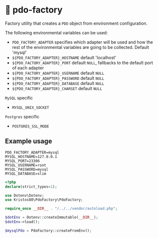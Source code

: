 # 📘 pdo-factory

Factory utility that creates a `PDO` object from environment configuration.

The following environmental variables can be used:

* `PDO_FACTORY_ADAPTER` specifies which adapter will be used and how the rest of the environmental variables are going to be collected. Default 'mysql'
* `${PDO_FACTORY_ADAPTER}_HOSTNAME` default 'localhost'
* `${PDO_FACTORY_ADAPTER}_PORT` default `NULL`, fallbacks to the default port of each adapter
* `${PDO_FACTORY_ADAPTER}_USERNAME` default `NULL`
* `${PDO_FACTORY_ADAPTER}_PASSWORD` default `NULL`
* `${PDO_FACTORY_ADAPTER}_DATABASE` default `NULL`
* `${PDO_FACTORY_ADAPTER}_CHARSET` default `NULL`

`MySQL` specific 
* `MYSQL_UNIX_SOCKET`

`Postgres` specific
* `POSTGRES_SSL_MODE`

## Example usage
```env
PDO_FACTORY_ADAPTER=mysql
MYSQL_HOSTNAME=127.0.0.1
MYSQL_PORT=23306
MYSQL_USERNAME=root
MYSQL_PASSWORD=mysql
MYSQL_DATABASE=slim
```
```PHP
<?php
declare(strict_types=1);

use Dotenv\Dotenv;
use Kristos80\PdoFactory\PdoFactory;

require_once __DIR__ . "/../../vendor/autoload.php";

$dotEnv = Dotenv::createImmutable(__DIR__);
$dotEnv->load();

$mysqlPdo = PdoFactory::createFromEnv();
```
